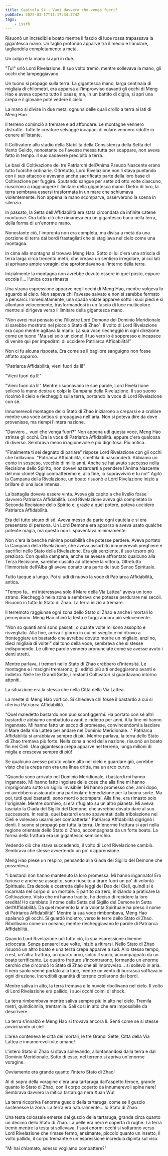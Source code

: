 ```yaml
---
title: Capitolo 94 - Vuoi davvero che venga fuori?
pubDate: 2025-03-17T11:17:34.774Z
tags:
    - issth
---
```



Risuonò un incredibile boato mentre il fascio di luce rossa trapassava la gigantesca mano. Un taglio profondo apparve tra il medio e l'anulare, tagliandola completamente a metà.


Un colpo e la mano si aprì in due.


"Tu!" urlò Lord Rivelazione. Il suo volto tremò, mentre sollevava la mano, gli occhi che lampeggiavano.


Un tuono si propagò sulla terra. La gigantesca mano, larga centinaia di migliaia di chilometri, era apparsa all'improvviso davanti gli occhi di Meng Hao e aveva coperto tutto il paese; ma, in un battito di ciglia, si aprì una crepa e il giovane poté vedere il cielo.


La mano si divise in due metà, ognuna delle quali crollò a terra ai lati di Meng Hao.


Il terreno cominciò a tremare e ad affondare. Le montagne vennero distrutte. Tutte le creature selvagge incapaci di volare vennero ridotte in cenere all'istante.


Il Coltivatore allo stadio della Stabilità della Consistenza della Setta del Vento Gelido, nonostante ce l'avesse messa tutta per scappare, non aveva fatto in tempo. Il suo cadavere precipitò a terra.


Le basi di Coltivazione dei tre Patriarchi dell’Anima Pseudo Nascente erano tutto fuorché ordinarie. Oltretutto, Lord Rivelazione non li stava puntando con il suo attacco e avevano anche sacrificato parte della loro base di Coltivazione per fuggire. Sputando sangue per sette od otto volte ciascuno, riuscirono a raggiungere il limitare della gigantesca mano. Dietro di loro, la terra sembrava essersi trasformata in un mare che schiumava violentemente. Non appena la mano scomparve, osservarono la scena in silenzio.


In passato, la Setta dell'Affidabilità era stata circondata da infinite catene montuose. Ora tutto ciò che rimaneva era un gigantesco buco nella terra, della forma di un'enorme mano.


Nonostante ciò, l'impronta non era completa, ma divisa a metà da una porzione di terra dai bordi frastagliati che si stagliava nel cielo come una montagna.


In cima alla montagna si trovava Meng Hao. Sotto di lui c'era una striscia di terra larga circa trecento metri, che creava un sentiero irregolare, ai cui lati si aprivano ampie voragini che sprofondavano all'interno della terra.


Inizialmente la montagna non avrebbe dovuto essere in quel posto, eppure eccola lì... l’unica cosa rimasta.


Una strana espressione apparve negli occhi di Meng Hao, mentre volgeva lo sguardo al cielo. Non sapeva chi l'avesse salvato e non si sarebbe fermato a pensarci. Immediatamente, una spada volate apparve sotto i suoi piedi e si allontanò velocemente, trasformandosi in un fascio di luce multicolore mentre si dirigeva verso il limitare della gigantesca mano.


"Non avrei mai pensato che l'illustre Lord Demone del Dominio Meridionale si sarebbe mostrato nel piccolo Stato di Zhao". Il volto di Lord Rivelazione era cupo mentre agitava la mano. La sua voce riecheggiò in ogni direzione come un tuono "Ma sei solo un clone! Il tuo vero io è soppresso e incapace di venire qui per impedirmi di uccidere Patriarca Affidabilità!"


Non ci fu alcuna risposta. Era come se il bagliore sanguigno non fosse affatto apparso.


"Patriarca Affidabilità, vieni fuori da lì!"


"Vieni fuori da lì!"


"Vieni fuori da lì!" Mentre risuonavano le sue parole, Lord Rivelazione sollevò la mano destra e colpì la Campana della Rivelazione. Il suo suono ricolmò il cielo e riecheggiò sulla terra, portando la voce di Lord Rivelazione con sé.


Innumerevoli montagne dello Stato di Zhao iniziarono a creparsi e a crollare mentre una voce antica si propagava nell'aria. Non si poteva dire da dove provenisse, ma riempì l'intera nazione.


"Davvero... vuoi che venga fuori?" Non appena udì questa voce, Meng Hao strinse gli occhi. Era la voce di Patriarca Affidabilità. eppure c'era qualcosa di diverso. Sembrava meno irragionevole e più dignitosa. Più antica.


"Finalmente ti sei degnato di parlare" rispose Lord Rivelazione con gli occhi che brillavano. "Patriarca Affidabilità, smettila di nasconderti. Abbiamo un conto in sospeso, vecchio di mille anni. Anche se hai avuto successo nella Recisione dello Spirito, non dovevi azzardarti a prendere l'Anima Nascente del mio clone! Oggi combatteremo e, alla fine, io sopravvivrò e tu no!" Agitò la Campana della Rivelazione, un boato risuonò e Lord Rivelazione iniziò a brillare di una luce intensa.


La battaglia doveva essere vinta. Aveva già capito a che livello fosse davvero Patriarca Affidabilità. Lord Rivelazione aveva già completato la Seconda Recisione dello Spirito e, grazie a quel potere, poteva uccidere Patriarca Affidabilità.


Era del tutto sicuro di sé. Aveva messo da parte ogni cautela e si era presentato di persona. Un Lord Demone era apparso e aveva usato qualche potente magia, ma questo non li spaventava minimamente.


Non c'era la benché minima possibilità che potesse perdere. Aveva portato la Campana della Rivelazione, che aveva assorbito innumerevoli preghiere e sacrifici nello Stato della Rivelazione. Era già senziente, il suo tesoro più prezioso. Con quella campana, anche se avesse affrontato qualcuno alla Terza Recisione, sarebbe riuscito ad ottenere la vittoria. Oltretutto l’Immortale dell'Alba gli aveva donato una parte del suo Senso Spirituale.


Tutto tacque a lungo. Poi si udì di nuovo la voce di Patriarca Affidabilità, antica.


"Tempo fa... mi interessava solo il Mare della Via Lattea" aveva un tono strano. Riecheggiò nella zona e sembrava che potesse perdurare nei secoli. Risuonò in tutto lo Stato di Zhao. La terra iniziò a tremare.


Il terremoto raggiunse ogni zona dello Stato di Zhao e anche i mortali lo percepirono. Meng Hao chinò la testa e fuggì ancora più velocemente.


"Non so quanti anni sono passati, o quante volte mi sono assopito e risvegliato. Alla fine, arriva il giorno in cui mi sveglio e mi ritrovo a fronteggiare un bastardo che avrebbe dovuto morire un migliaio, anzi no, dieci migliaia di volte!" dal tono della voce, sembrava che si stesse indisponendo. Le ultime parole vennero pronunciate come se avesse avuto i denti stretti.


Mentre parlava, i tremori nello Stato di Zhao crebbero d'intensità. Le montagne e i macigni tremarono, gli edifici più alti ondeggiarono avanti e indietro. Nelle tre Grandi Sette, i restanti Coltivatori si guardavano intorno attoniti.


La situazione era la stessa che nella Città della Via Lattea.


La mente di Meng Hao vorticò. Si chiedeva chi fosse il bastardo a cui si riferiva Patriarca Affidabilità.


"Quel maledetto bastardo non può sconfiggermi. Ha portato con sé altri bastardi e abbiamo combattuto avanti e indietro per anni. Alla fine mi hanno ingannato. Mi hanno fatto un sacco di promesse, convincendomi a lasciare il Mare della Via Lattea per andare nel Dominio Meridionale..." Patriarca Affidabilità si arrabbiava sempre di più. Mentre parlava, la terra dello Stato di Zhao tremava più forte. Nella zona a nord della nazione, risuonò un boato fin nei Cieli. Una gigantesca crepa apparve nel terreno, lunga milioni di miglia e cresceva sempre di più!


Se qualcuno avesse potuto volare alto nel cielo e guardare giù, avrebbe visto che la crepa non era una linea dritta, ma un arco curvo.


"Quando sono arrivato nel Dominio Meridionale, i bastardi mi hanno ingannato. Mi hanno fatto ingoiare delle cose che alla fine mi hanno imprigionato sotto un sigillo invisibile! Mi hanno promesso che, anni dopo, mi avrebbero assicurato una particolare benedizione per la buona sorte. Ma poi, tutti quei bastardi, sono morti o scomparsi. Alla fine, era rimasto solo l'originale. Mentre dormivo, si era rifugiato su un altro pianeta. Mi aveva lasciato la Giada del Sigillo del Demone, che avrebbe dovuto dare al suo successore. In realtà, quei bastardi erano spaventati dalla tribolazione nei Cieli e volevano usarmi per combatterla!" Patriarca Affidabilità digrignò i denti. Il suono si propagò per tutta la terra. Un'enorme frattura si aprì nella regione orientale dello Stato di Zhao, accompagnata da un forte boato. La forma della frattura era un gigantesco semicerchio.


Vedendo ciò che stava succedendo, il volto di Lord Rivelazione cambiò. Sembrava che stesse avvertendo un po' d’apprensione.


Meng Hao prese un respiro, pensando alla Giada del Sigillo del Demone che possedeva.


"I bastardi non hanno mantenuto la loro promessa. Mi hanno ingannato! Ero furioso e anche se assopito, sono riuscito a tirare fuori un po' di volontà Spirituale. Era debole e costretta dalle leggi del Dao dei Cieli, quindi si è incarnata nel corpo di un mortale. È partito da zero, iniziando a praticare la Coltivazione. Visto che mi hanno tradito, ho deciso di recidere la loro eredità! Ho cambiato il nome della Setta del Sigillo del Demone in Setta dell'Affidabilità. Da quel momento la mia volontà Spirituale ha preso il nome di Patriarca Affidabilità!" Mentre la sua voce rimbombava, Meng Hao spalancò gli occhi. Si guardò indietro, verso le terre dello Stato di Zhao. Ribollivano come un oceano, mentre riecheggiavano le parole di Patriarca Affidabilità.


Quando Lord Rivelazione udì tutto ciò, la sua espressione divenne scioccata. Senza pensarci due volte, iniziò a ritirarsi. Nello Stato di Zhao risuonò un altro boato e una terza crepa apparve a sud. Allo stesso tempo, a est, un'altra frattura, un quarto arco, solcò il suolo, accompagnato da un boato terrificante. Le quattro fratture s’incontrarono, formando un enorme cerchio che circondò lo Stato di Zhao che all'improvviso... si sollevò in aria. Il nero suolo venne portato alla luce, mentre un vento di burrasca soffiava in ogni direzione. Incredibili quantità di terreno crollarono dai bordi.


Mentre saliva in alto, la terra tremava e le nuvole ribollivano nel cielo. Il volto di Lord Rivelazione era pallido, i suoi occhi colmi di shock.


La terra rimbombava mentre saliva sempre più in alto nel cielo. Tremila metri, quindicimila, trentamila. Salì così in alto che era impossibile da descrivere.


La terra s’innalzò e Meng Hao si trovava ancora lì. Sentì come se si stesse avvicinando ai cieli.


L'area conteneva le città dei mortali, le tre Grandi Sette, Città della Via Lattea e innumerevoli vite umane!


L'intero Stato di Zhao si stava sollevando, allontanandosi dalla terra e dal Dominio Meridionale. Sotto di esso, nel terreno si apriva un'enorme voragine.


Ovviamente era grande quanto l'intero Stato di Zhao!


Al di sopra della voragine c'era una tartaruga dall'aspetto feroce, grande quanto lo Stato di Zhao, con il corpo coperto da innumerevoli spine nere! Sembrava davvero la mitica tartaruga nera Xuan Wu!


La terra ricopriva l'enorme guscio della tartaruga, come se il guscio sostenesse la zona. La terra era naturalmente... lo Stato di Zhao.


Una testa colossale emerse dal guscio della tartaruga, grande circa quanto un decimo dello Stato di Zhao. La pelle era nera e coperta di rughe. La terra tremò mentre la testa si sollevava. I suoi enormi occhi si voltarono verso Lord Rivelazione che rimase fermo, ansimante, piccolo quanto un insetto, il volto pallido, il corpo tremante e un'espressione incredula dipinta sul viso.


"Mi hai chiamato, adesso vogliamo combattere?"
                                


                                



